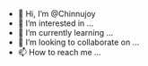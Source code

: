 - 👋 Hi, I’m @Chinnujoy
- 👀 I’m interested in ...
- 🌱 I’m currently learning ...
- 💞️ I’m looking to collaborate on ...
- 📫 How to reach me ...

<!---
Chinnujoy/Chinnujoy is a ✨ special ✨ repository because its `README.md` (this file) appears on your GitHub profile.
You can click the Preview link to take a look at your changes.
--->
